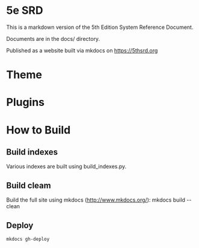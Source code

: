 # 5e SRD
This is a markdown version of the 5th Edition System Reference Document.

Documents are in the docs/ directory.

Published as a website built via mkdocs on https://5thsrd.org

# Theme

# Plugins



# How to Build
## Build indexes

Various indexes are built using build_indexes.py.

## Build cleam

Build the full site using mkdocs (http://www.mkdocs.org/): mkdocs build --clean

## Deploy

```mkdocs gh-deploy```
